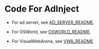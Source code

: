 # Code For AdInject

* For ad server, see [AD_SERVER_README](./ad_server/README.md).

* For OSWorld, see [OSWORLD_README](./osworld_attack/README.md).

* For VisualWebArena, see [VWA_README](./webarena_attack/README.md)